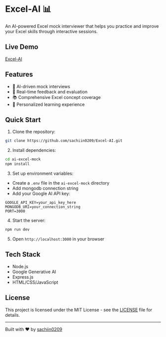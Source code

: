 # Excel-AI 📊

An AI-powered Excel mock interviewer that helps you practice and improve your Excel skills through interactive sessions.

## Live Demo 
[Excel-AI](https://excel-ai-to9c.onrender.com)

## Features

- 🤖 AI-driven mock interviews
- 💬 Real-time feedback and evaluation
- 📚 Comprehensive Excel concept coverage
- 🎯 Personalized learning experience

## Quick Start

1. Clone the repository:
```bash
git clone https://github.com/sachiin0209/Excel-AI.git
```

2. Install dependencies:
```bash
cd ai-excel-mock
npm install
```

3. Set up environment variables:
- Create a `.env` file in the `ai-excel-mock` directory
- Add mongodb connection string
- Add your Google AI API key:
```
GOOGLE_API_KEY=your_api_key_here
MONGODB_URI=your_connection_string
PORT=3000
```

4. Start the server:
```bash
npm run dev
```

5. Open `http://localhost:3000` in your browser

## Tech Stack

- Node.js
- Google Generative AI
- Express.js
- HTML/CSS/JavaScript

## License

This project is licensed under the MIT License - see the [LICENSE](LICENSE) file for details.

---
Built with ❤️ by [sachiin0209](https://github.com/sachiin0209)